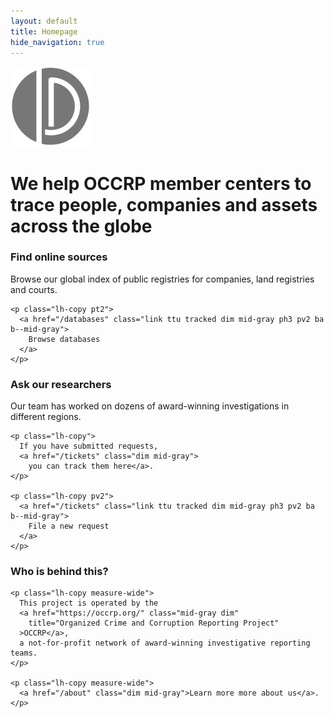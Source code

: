 ```yaml
---
layout: default
title: Homepage
hide_navigation: true
---
```


<div class="bg--pattern bb">
  <div class="center mw8 pv5 tc">
    <img class="w-30 ba br-100 bg-white b--gray pa3 bw3" src="/static/svg/id.svg">
    <h1 class="normal ttu tracked b mid-gray bg-white pa2">
      We help OCCRP member centers to trace people,
      companies and assets across the globe
    </h1>
  </div>
</div>

<div class="center mw8 pv5 flex justify-between">
  <div class="w-30">
    <h3 class="ttu tracked normal">Find online sources</h3>
    <p class="lh-copy">
      Browse our global index of public registries for companies, land registries
      and courts.
    </p>

    <p class="lh-copy pt2">
      <a href="/databases" class="link ttu tracked dim mid-gray ph3 pv2 ba b--mid-gray">
        Browse databases
      </a>
    </p>
  </div>

  <div class="w-30">
    <h3 class="ttu tracked normal">Ask our researchers</h3>
    <p class="lh-copy">
      Our team has worked on dozens of award-winning investigations in
      different regions.
    </p>

    <p class="lh-copy">
      If you have submitted requests,
      <a href="/tickets" class="dim mid-gray">
        you can track them here</a>.
    </p>

    <p class="lh-copy pv2">
      <a href="/tickets" class="link ttu tracked dim mid-gray ph3 pv2 ba b--mid-gray">
        File a new request
      </a>
    </p>
  </div>

  <div class="w-30">
    <h3 class="mb0 normal ttu tracked">Who is behind this?</h3>

    <p class="lh-copy measure-wide">
      This project is operated by the
      <a href="https://occrp.org/" class="mid-gray dim"
        title="Organized Crime and Corruption Reporting Project"
      >OCCRP</a>,
      a not-for-profit network of award-winning investigative reporting teams.
    </p>

    <p class="lh-copy measure-wide">
      <a href="/about" class="dim mid-gray">Learn more more about us</a>.
    </p>
  </div>
</div>
